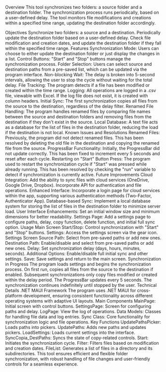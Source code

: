 Overview
This tool synchronizes two folders: a source folder and a destination folder. The synchronization process runs periodically, based on a user-defined delay. The tool monitors file modifications and creations within a specified time range, updating the destination folder accordingly.

Objectives
Synchronize two folders: a source and a destination.
Periodically update the destination folder based on a user-defined delay.
Check file modification and creation dates, and update the destination folder if they fall within the specified time range.
Features
Synchronization Mode: Users can choose to either update the destination folder or just display the changes in a list.
Control Buttons: "Start" and "Stop" buttons manage the synchronization process.
Folder Selection: Users can select source and destination paths from a pre-saved list, which can be updated via the program interface.
Non-blocking Wait: The delay is broken into 5-second intervals, allowing the user to stop the cycle without waiting for the total delay.
File Tracking: The program detects if a file has been modified or created within the time range.
Logging: All operations are logged in a .csv file, viewable with Excel. If the log file does not exist, it is created with column headers.
Initial Sync: The first synchronization copies all files from the source to the destination, regardless of the delay filter.
Renamed File Handling: The program handles renamed files by comparing file names between the source and destination folders and removing files from the destination if they don't exist in the source.
Local Database: A text file acts as a database for the list of files in the destination folder, reducing the load if the destination is not local.
Known Issues and Resolutions
Renamed Files: Previously, the program did not detect renamed files. This has been resolved by deleting the old file in the destination and copying the renamed file from the source.
ProgressBar Functionality: Initially, the ProgressBar did not update correctly. This has been fixed to increment every 5 seconds and reset after each cycle.
Restarting on "Start" Button Press: The program used to restart the synchronization cycle if "Start" was pressed while already running. This has been resolved by checking the "run" variable to detect if synchronization is currently active.
Future Improvements
Cloud Integration: Add the ability to sync files with cloud services (OneDrive, Google Drive, Dropbox). Incorporate API for authentication and file operations.
Enhanced Interface: Incorporate a login page for cloud services within the app, supporting various authentication methods (Two-Factor, Authenticator App).
Database-based Sync: Implement a local database system for storing the list of files in the destination folder to minimize server load.
User Interface Enhancements: Set an initial window size and minimum dimensions for better readability.
Settings Page: Add a settings page to configure paths, delay, copy function, delete function, and initial full sync option.
Usage
Main Screen
Start/Stop: Control synchronization with "Start" and "Stop" buttons.
Settings: Access the settings screen via the gear icon.
Settings Screen
Source Path: Select from pre-saved paths or add new ones.
Destination Path: Enable/disable and select from pre-saved paths or add new ones.
Delay: Set synchronization delay (days, hours, minutes, seconds).
Additional Options: Enable/disable full initial sync and other settings.
Save: Save settings and return to the main screen.
Synchronization in Progress
The program loads settings and begins the synchronization process.
On first run, copies all files from the source to the destination if enabled.
Subsequent synchronizations only copy files modified or created within the delay period.
The ProgressBar updates every 5 seconds.
The synchronization continues indefinitely until stopped by the user.
Technical Details
.NET MAUI Framework
The program uses .NET MAUI for cross-platform development, ensuring consistent functionality across different operating systems with adaptive UI layouts.
Main Components
MainPage: Initial screen with control buttons.
SettingsPage: Screen for configuring paths and delay.
LogPage: View the log of operations.
Data Models: Classes for handling file data and log entries.
Sync Class: Core functionality for synchronization logic and file operations.
Key Functions
UpdatePathsPicker: Loads paths into pickers.
UpdatePaths: Adds new paths and updates pickers.
LoadSettings: Loads current settings into the interface.
SyncCopia_DestPaths: Syncs the state of copy-related controls.
Start: Initiates the synchronization cycle.
Filter: Filters files based on modification and creation dates.
FileList: Generates a list of files in a directory and its subdirectories.
This tool ensures efficient and flexible folder synchronization, with robust handling of file changes and user-friendly controls for a seamless experience.
